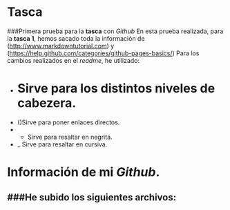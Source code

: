 # Tasca
###Primera prueba para la **tasca** con _Github_
En esta prueba realizada, para la **tasca 1**, hemos sacado toda la información de (http://www.markdowntutorial.com) y (https://help.github.com/categories/github-pages-basics/)
Para los cambios realizados en el _readme_, he utilizado:
- # Sirve para los distintos niveles de cabezera.
- ()Sirve para poner enlaces directos.
- * Sirve para resaltar en negrita.
- _ Sirve para resaltar en cursiva.

# Información de mi _Github_.

###He subido los siguientes archivos:
- 
